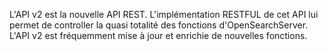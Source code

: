 L'API v2 est la nouvelle API REST. L'implémentation RESTFUL de cet API lui permet de controller la quasi totalité des fonctions d'OpenSearchServer. L'API v2 est fréquemment mise à jour et enrichie de nouvelles fonctions.